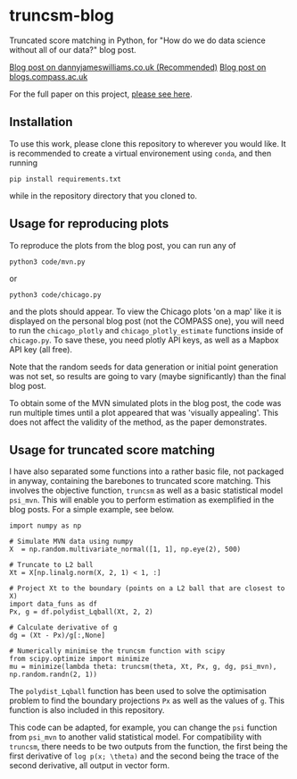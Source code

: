 # truncsm-blog
Truncated score matching in Python, for "How do we do data science without all of our data?" blog post.

[Blog post on dannyjameswilliams.co.uk (Recommended)](https://dannyjameswilliams.co.uk/post/nodata/)
[Blog post on blogs.compass.ac.uk](https://compass.blogs.bristol.ac.uk/2021/06/10/student-perspectives-data-science-without-data/)

For the full paper on this project, [please see here](https://arxiv.org/pdf/1910.03834.pdf).

## Installation 

To use this work, please clone this repository to wherever you would like. It is recommended to create a virtual environement using `conda`, and then running
```
pip install requirements.txt
```
while in the repository directory that you cloned to.


## Usage for reproducing plots

To reproduce the plots from the blog post, you can run any of 
```
python3 code/mvn.py
```
or 
```
python3 code/chicago.py
```
and the plots should appear. To view the Chicago plots 'on a map' like it is displayed on the personal blog post (not the COMPASS one), you will need to run the `chicago_plotly` and `chicago_plotly_estimate` functions inside of `chicago.py`. To save these, you need plotly API keys, as well as a Mapbox API key (all free).

Note that the random seeds for data generation or initial point generation was not set, so results are going to vary (maybe significantly) than the final blog post. 

To obtain some of the MVN simulated plots in the blog post, the code was run multiple times until a plot appeared that was 'visually appealing'. This does not affect the validity of the method, as the paper demonstrates.


## Usage for truncated score matching

I have also separated some functions into a rather basic file, not packaged in anyway, containing the barebones to truncated score matching. This involves the objective function, `truncsm` as well as a basic statistical model `psi_mvn`. This will enable you to perform estimation as exemplified in the blog posts. For a simple example, see below.

```
import numpy as np

# Simulate MVN data using numpy
X  = np.random.multivariate_normal([1, 1], np.eye(2), 500)

# Truncate to L2 ball
Xt = X[np.linalg.norm(X, 2, 1) < 1, :] 

# Project Xt to the boundary (points on a L2 ball that are closest to X)
import data_funs as df
Px, g = df.polydist_Lqball(Xt, 2, 2)

# Calculate derivative of g
dg = (Xt - Px)/g[:,None]

# Numerically minimise the truncsm function with scipy
from scipy.optimize import minimize
mu = minimize(lambda theta: truncsm(theta, Xt, Px, g, dg, psi_mvn), np.random.randn(2, 1))
```

The `polydist_Lqball` function has been used to solve the optimisation problem to find the boundary projections `Px` as well as the values of `g`. This function is also included in this repository.

This code can be adapted, for example, you can change the `psi` function from `psi_mvn` to another valid statistical model. For compatibility with `truncsm`, there needs to be two outputs from the function, the first being the first derivative of `log p(x; \theta)` and the second being the trace of the second derivative, all output in vector form.







